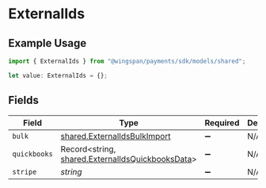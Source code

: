 # ExternalIds

## Example Usage

```typescript
import { ExternalIds } from "@wingspan/payments/sdk/models/shared";

let value: ExternalIds = {};
```

## Fields

| Field                                                                                                       | Type                                                                                                        | Required                                                                                                    | Description                                                                                                 |
| ----------------------------------------------------------------------------------------------------------- | ----------------------------------------------------------------------------------------------------------- | ----------------------------------------------------------------------------------------------------------- | ----------------------------------------------------------------------------------------------------------- |
| `bulk`                                                                                                      | [shared.ExternalIdsBulkImport](../../../sdk/models/shared/externalidsbulkimport.md)                         | :heavy_minus_sign:                                                                                          | N/A                                                                                                         |
| `quickbooks`                                                                                                | Record<string, [shared.ExternalIdsQuickbooksData](../../../sdk/models/shared/externalidsquickbooksdata.md)> | :heavy_minus_sign:                                                                                          | N/A                                                                                                         |
| `stripe`                                                                                                    | *string*                                                                                                    | :heavy_minus_sign:                                                                                          | N/A                                                                                                         |